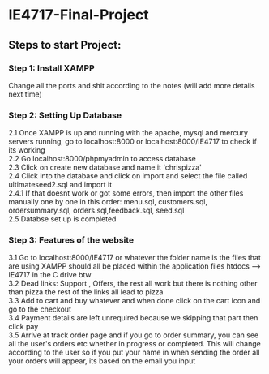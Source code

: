 # IE4717-Final-Project

## Steps to start Project:

### Step 1: Install XAMPP

Change all the ports and shit according to the notes (will add more details next time)

### Step 2: Setting Up Database

2.1 Once XAMPP is up and running with the apache, mysql and mercury servers running, go to localhost:8000 or localhost:8000/IE4717 to check if its working  
2.2 Go localhost:8000/phpmyadmin to access database  
2.3 Click on create new database and name it 'chrispizza'  
2.4 Click into the database and click on import and select the file called ultimateseed2.sql and import it  
2.4.1 If that doesnt work or got some errors, then import the other files manually one by one in this order: menu.sql, customers.sql, ordersummary.sql, orders.sql,feedback.sql, seed.sql  
2.5 Databse set up is completed

### Step 3: Features of the website

3.1 Go to localhost:8000/IE4717 or whatever the folder name is the files that are using XAMPP should all be placed within the application files htdocs --> IE4717 in the C drive btw  
3.2 Dead links: Support , Offers, the rest all work but there is nothing other than pizza the rest of the links all lead to pizza  
3.3 Add to cart and buy whatever and when done click on the cart icon and go to the checkout  
3.4 Payment details are left unrequired because we skipping that part then click pay  
3.5 Arrive at track order page and if you go to order summary, you can see all the user's orders etc whether in progress or completed. This will change according to the user so if you put your name in when sending the order all your orders will appear, its based on the email you input
